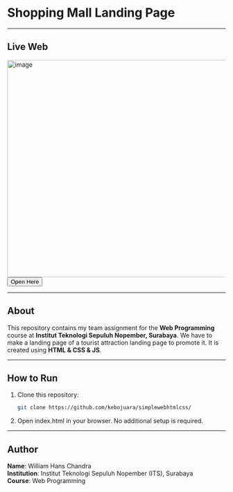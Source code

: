 # Shopping Mall Landing Page

---

## Live Web
<img width="959" height="500" alt="image" src="https://github.com/user-attachments/assets/2bdceb98-3ab1-4834-ac15-2350a0ee3c8a" />
<a href="https://kebojuara.github.io/landing-page-pm/"><button>Open Here</button></a>

---

## About
This repository contains my team assignment for the **Web Programming** course at **Institut Teknologi Sepuluh Nopember, Surabaya**.  We have to make a landing page of a tourist attraction landing page to promote it. It is created using **HTML & CSS & JS**.

---

## How to Run
1. Clone this repository:
   ```bash
   git clone https://github.com/kebojuara/simplewebhtmlcss/
2. Open index.html in your browser.
No additional setup is required.

---

## Author
**Name**: William Hans Chandra  
**Institution**: Institut Teknologi Sepuluh Nopember (ITS), Surabaya  
**Course**: Web Programming  
